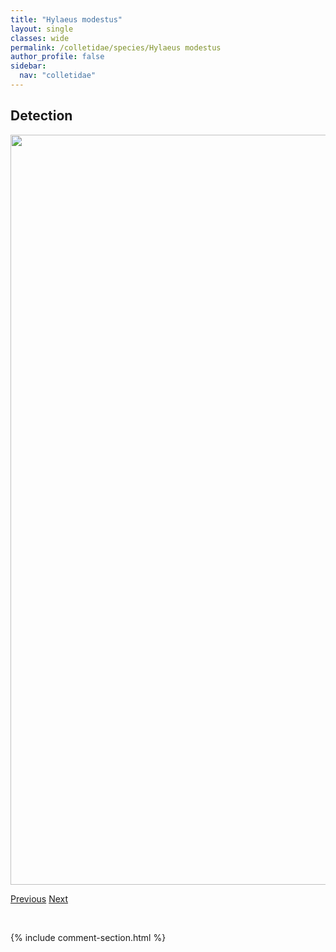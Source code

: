 ```yaml
---
title: "Hylaeus modestus"
layout: single
classes: wide
permalink: /colletidae/species/Hylaeus modestus
author_profile: false
sidebar:
  nav: "colletidae"
---
```


<h2>Detection</h2>

<a href="/ANBC/assets/figures/species/Hylaeus modestus/range-map.png">
<img src="/ANBC/assets/figures/species/Hylaeus modestus/range-map.png" height = "1200" width = "800">
</a>

<a href="/profiles/species/Hylaeus annulatus" class="pagination--pager" title="PreviousName">Previous</a> <a href="/profiles/species/Lasioglossum athabascense" class="pagination--pager" title="NextName">Next</a>

<p>&nbsp;</p>

{% include comment-section.html %}
